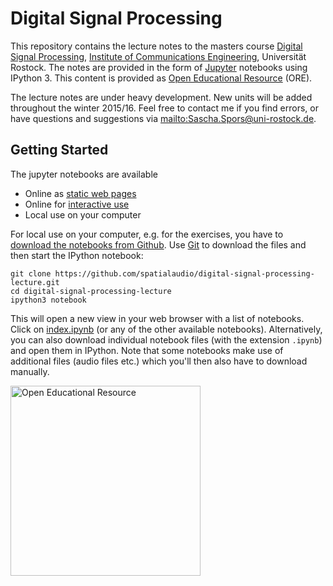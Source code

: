 # Digital Signal Processing

This repository contains the lecture notes to the masters course [Digital Signal Processing](http://www.int.uni-rostock.de/Digitale-Signalverarbeitung.48.0.html), [Institute of Communications Engineering](http://www.int.uni-rostock.de/), Universität Rostock. The notes are provided in the form of [Jupyter](https://jupyter.org/) notebooks using IPython 3. This content is provided as [Open Educational Resource](https://de.wikipedia.org/wiki/Open_Educational_Resources) (ORE).

The lecture notes are under heavy development. New units will be added throughout the winter 2015/16. Feel free to contact me if you find errors, or have questions and suggestions via <mailto:Sascha.Spors@uni-rostock.de>. 

## Getting Started

The jupyter notebooks are available

* Online as [static web pages](http://nbviewer.ipython.org/github/spatialaudio/digital-signal-processing-lecture/blob/master/index.ipynb)
* Online for [interactive use](http://mybinder.org/repo/spatialaudio/digital-signal-processing-lecture)
* Local use on your computer

For local use on your computer, e.g. for the exercises, you have to [download the notebooks from Github](http://github.com/spatialaudio/digital-signal-processing-lecture). Use [Git](http://git-scm.org/) to download the files and then start the IPython notebook:

    git clone https://github.com/spatialaudio/digital-signal-processing-lecture.git
    cd digital-signal-processing-lecture
    ipython3 notebook
    
This will open a new view in your web browser with a list of notebooks. Click on [index.ipynb](index.ipynb) (or any of the other available notebooks). Alternatively, you can also download individual notebook files (with the extension `.ipynb`) and open them in IPython. Note that some notebooks make use of additional files (audio files etc.) which you'll then also have to download manually.

<p>
<img src="http://www.unesco.org/webworld/download/oer/EN/oer_logo_EN_1.png" alt="Open Educational Resource" style="width:304px">